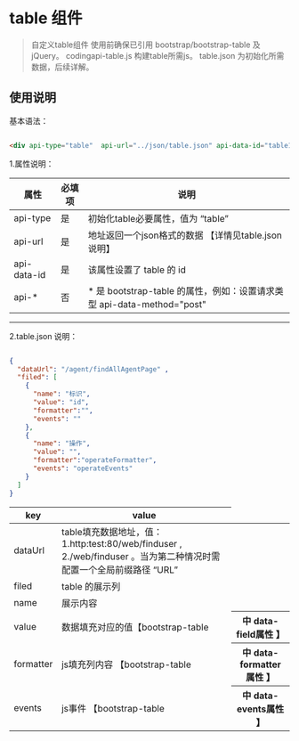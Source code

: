 # table 组件

> 自定义table组件 使用前确保已引用 bootstrap/bootstrap-table 及 jQuery。 
> codingapi-table.js 构建table所需js。 
> table.json 为初始化所需数据，后续详解。 
<!-- more -->


## 使用说明


基本语法：

```html

<div api-type="table"  api-url="../json/table.json" api-data-id="table1" > </div>

```


1.属性说明：


属性 | 必填项 | 说明
--------- | ------------- | -------------
api-type  | 是 | 初始化table必要属性，值为 “table”
api-url   | 是 | 地址返回一个json格式的数据 【详情见table.json说明】
api-data-id | 是 | 该属性设置了 table 的 id
api-* | 否 | * 是 bootstrap-table 的属性，例如：设置请求类型  api-data-method="post"

***

2.table.json 说明：

```json

{
  "dataUrl": "/agent/findAllAgentPage" ,
  "filed": [
    {
      "name": "标识",
      "value": "id",
      "formatter":"",
      "events": ""
    },
    {
      "name": "操作",
      "value": "",
      "formatter":"operateFormatter",
      "events": "operateEvents"
    }
  ]
}

```

key | value  
--------- | -------------  
dataUrl  |  table填充数据地址，值：1.http:test:80/web/finduser , 2./web/finduser 。当为第二种情况时需配置一个全局前缀路径 “URL” 
filed    | table 的展示列 
name     | 展示内容
value     | 数据填充对应的值【bootstrap-table <th> 中 data-field属性 】
formatter | js填充列内容  【bootstrap-table <th> 中 data-formatter属性 】
events    | js事件  【bootstrap-table <th> 中 data-events属性 】

